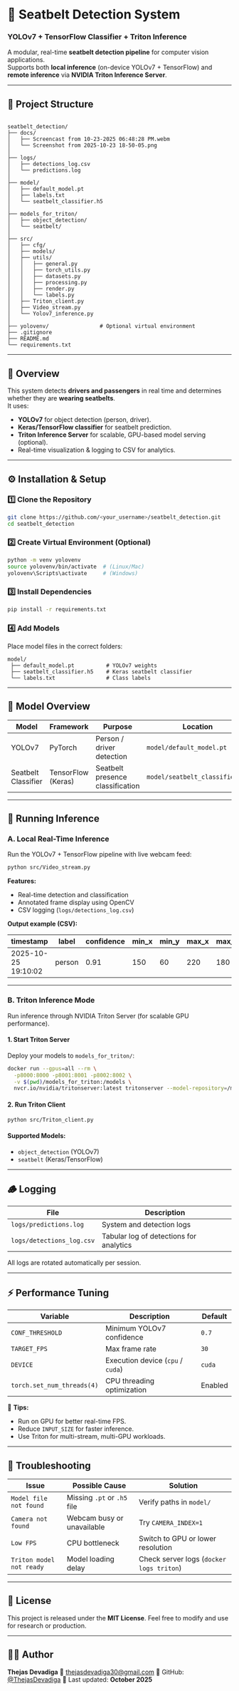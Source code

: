 # 🚗 Seatbelt Detection System  
### YOLOv7 + TensorFlow Classifier + Triton Inference

A modular, real-time **seatbelt detection pipeline** for computer vision applications.  
Supports both **local inference** (on-device YOLOv7 + TensorFlow) and **remote inference** via **NVIDIA Triton Inference Server**.

---

## 📁 Project Structure

```

seatbelt_detection/
├── docs/
│   ├── Screencast from 10-23-2025 06:48:28 PM.webm
│   └── Screenshot from 2025-10-23 18-50-05.png
│
├── logs/
│   ├── detections_log.csv
│   └── predictions.log
│
├── model/
│   ├── default_model.pt
│   ├── labels.txt
│   └── seatbelt_classifier.h5
│
├── models_for_triton/
│   ├── object_detection/
│   └── seatbelt/
│
├── src/
│   ├── cfg/
│   ├── models/
│   ├── utils/
│   │   ├── general.py
│   │   ├── torch_utils.py
│   │   ├── datasets.py
│   │   ├── processing.py
│   │   ├── render.py
│   │   └── labels.py
│   ├── Triton_client.py
│   ├── Video_stream.py
│   └── Yolov7_inference.py
│
├── yolovenv/                # Optional virtual environment
├── .gitignore
├── README.md
└── requirements.txt

````

---

## 🧠 Overview

This system detects **drivers and passengers** in real time and determines whether they are **wearing seatbelts**.  
It uses:
- **YOLOv7** for object detection (person, driver).
- **Keras/TensorFlow classifier** for seatbelt prediction.
- **Triton Inference Server** for scalable, GPU-based model serving (optional).
- Real-time visualization & logging to CSV for analytics.

---

## ⚙️ Installation & Setup

### 1️⃣ Clone the Repository
```bash
git clone https://github.com/<your_username>/seatbelt_detection.git
cd seatbelt_detection
````

### 2️⃣ Create Virtual Environment (Optional)

```bash
python -m venv yolovenv
source yolovenv/bin/activate  # (Linux/Mac)
yolovenv\Scripts\activate     # (Windows)
```

### 3️⃣ Install Dependencies

```bash
pip install -r requirements.txt
```

### 4️⃣ Add Models

Place model files in the correct folders:

```
model/
 ├── default_model.pt          # YOLOv7 weights
 ├── seatbelt_classifier.h5    # Keras seatbelt classifier
 └── labels.txt                # Class labels
```

---

## 🧩 Model Overview

| Model               | Framework          | Purpose                          | Location                       |
| ------------------- | ------------------ | -------------------------------- | ------------------------------ |
| YOLOv7              | PyTorch            | Person / driver detection        | `model/default_model.pt`       |
| Seatbelt Classifier | TensorFlow (Keras) | Seatbelt presence classification | `model/seatbelt_classifier.h5` |

---

## 🚀 Running Inference

### **A. Local Real-Time Inference**

Run the YOLOv7 + TensorFlow pipeline with live webcam feed:

```bash
python src/Video_stream.py
```

**Features:**

* Real-time detection and classification
* Annotated frame display using OpenCV
* CSV logging (`logs/detections_log.csv`)

**Output example (CSV):**

| timestamp           | label  | confidence | min_x | min_y | max_x | max_y | seatbelt_label | seatbelt_confidence |
| ------------------- | ------ | ---------- | ----- | ----- | ----- | ----- | -------------- | ------------------- |
| 2025-10-25 19:10:02 | person | 0.91       | 150   | 60    | 220   | 180   | Seatbelt Worn  | 0.94                |

---

### **B. Triton Inference Mode**

Run inference through NVIDIA Triton Server (for scalable GPU performance).

#### 1. Start Triton Server

Deploy your models to `models_for_triton/`:

```bash
docker run --gpus=all --rm \
  -p8000:8000 -p8001:8001 -p8002:8002 \
  -v $(pwd)/models_for_triton:/models \
  nvcr.io/nvidia/tritonserver:latest tritonserver --model-repository=/models
```

#### 2. Run Triton Client

```bash
python src/Triton_client.py
```

#### Supported Models:

* `object_detection` (YOLOv7)
* `seatbelt` (Keras/TensorFlow)

---

## 🪵 Logging

| File                      | Description                             |
| ------------------------- | --------------------------------------- |
| `logs/predictions.log`    | System and detection logs               |
| `logs/detections_log.csv` | Tabular log of detections for analytics |

All logs are rotated automatically per session.

---

## ⚡ Performance Tuning

| Variable                   | Description                       | Default |
| -------------------------- | --------------------------------- | ------- |
| `CONF_THRESHOLD`           | Minimum YOLOv7 confidence         | `0.7`   |
| `TARGET_FPS`               | Max frame rate                    | `30`    |
| `DEVICE`                   | Execution device (`cpu` / `cuda`) | `cuda`  |
| `torch.set_num_threads(4)` | CPU threading optimization        | Enabled |

🧩 **Tips:**

* Run on GPU for better real-time FPS.
* Reduce `INPUT_SIZE` for faster inference.
* Use Triton for multi-stream, multi-GPU workloads.

---

## 🧯 Troubleshooting

| Issue                    | Possible Cause              | Solution                                 |
| ------------------------ | --------------------------- | ---------------------------------------- |
| `Model file not found`   | Missing `.pt` or `.h5` file | Verify paths in `model/`                 |
| `Camera not found`       | Webcam busy or unavailable  | Try `CAMERA_INDEX=1`                     |
| `Low FPS`                | CPU bottleneck              | Switch to GPU or lower resolution        |
| `Triton model not ready` | Model loading delay         | Check server logs (`docker logs triton`) |

---

## 📜 License

This project is released under the **MIT License**.
Feel free to modify and use for research or production.

---

## 👨‍💻 Author

**Thejas Devadiga**
📧 [thejasdevadiga30@gmail.com](mailto:thejasdevadiga30@gmail.com)
🔗 GitHub: [@ThejasDevadiga](https://github.com/ThejasDevadiga)
📅 Last updated: **October 2025**


